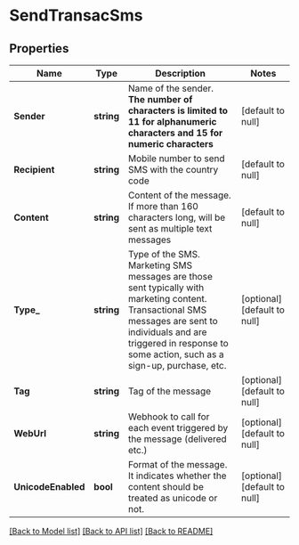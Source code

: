 # SendTransacSms

## Properties
Name | Type | Description | Notes
------------ | ------------- | ------------- | -------------
**Sender** | **string** | Name of the sender. **The number of characters is limited to 11 for alphanumeric characters and 15 for numeric characters** | [default to null]
**Recipient** | **string** | Mobile number to send SMS with the country code | [default to null]
**Content** | **string** | Content of the message. If more than 160 characters long, will be sent as multiple text messages | [default to null]
**Type_** | **string** | Type of the SMS. Marketing SMS messages are those sent typically with marketing content. Transactional SMS messages are sent to individuals and are triggered in response to some action, such as a sign-up, purchase, etc. | [optional] [default to null]
**Tag** | **string** | Tag of the message | [optional] [default to null]
**WebUrl** | **string** | Webhook to call for each event triggered by the message (delivered etc.) | [optional] [default to null]
**UnicodeEnabled** | **bool** | Format of the message. It indicates whether the content should be treated as unicode or not. | [optional] [default to null]

[[Back to Model list]](../README.md#documentation-for-models) [[Back to API list]](../README.md#documentation-for-api-endpoints) [[Back to README]](../README.md)


